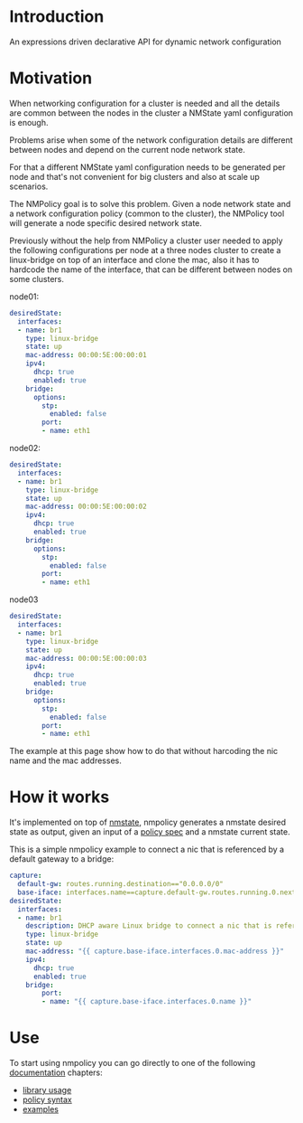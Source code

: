 ---
---

# Introduction

An expressions driven declarative API for dynamic network configuration

# Motivation

When networking configuration for a cluster is needed and all the details 
are common between the nodes in the cluster a NMState yaml configuration is 
enough.

Problems arise when some of the network configuration details 
are different between nodes and depend on the current node network state.

For that a different NMState yaml configuration needs to be generated 
per node and that's not convenient for big clusters and 
also at scale up scenarios.

The NMPolicy goal is to solve this problem.
Given a node network state and a network configuration policy 
(common to the cluster), 
the NMPolicy tool will generate a node specific desired network state.

Previously without the help from NMPolicy a cluster user needed to apply the 
following configurations per node at a three nodes cluster to create a linux-bridge on 
top of an interface and clone the mac, also it has to hardcode the name of the 
interface, that can be different between nodes on some clusters.

node01:
```yaml
desiredState:
  interfaces:
  - name: br1
    type: linux-bridge
    state: up
    mac-address: 00:00:5E:00:00:01
    ipv4:
      dhcp: true
      enabled: true
    bridge:
      options:
        stp:
          enabled: false
        port:
        - name: eth1
```

node02:
```yaml
desiredState:
  interfaces:
  - name: br1
    type: linux-bridge
    state: up
    mac-address: 00:00:5E:00:00:02
    ipv4:
      dhcp: true
      enabled: true
    bridge:
      options:
        stp:
          enabled: false
        port:
        - name: eth1

```

node03
```yaml
desiredState:
  interfaces:
  - name: br1
    type: linux-bridge
    state: up
    mac-address: 00:00:5E:00:00:03
    ipv4:
      dhcp: true
      enabled: true
    bridge:
      options:
        stp:
          enabled: false
        port:
        - name: eth1
```

The example at this page show how to do that without harcoding the nic name
and the mac addresses.

# How it works

It's implemented on top of [nmstate](https://nmstate.io/), nmpolicy generates a 
nmstate desired state as output, given an input of a 
[policy spec](https://nmstate.io/nmpolicy/user-guide/102-policy-syntax.html) and a 
nmstate current state.

This is a simple nmpolicy example to connect a nic that is referenced by a 
default gateway to a bridge:

<!--
{% raw %}
-->
```yaml
capture:
  default-gw: routes.running.destination=="0.0.0.0/0"
  base-iface: interfaces.name==capture.default-gw.routes.running.0.next-hop-interface
desiredState:
  interfaces:
  - name: br1
    description: DHCP aware Linux bridge to connect a nic that is referenced by a default gateway
    type: linux-bridge
    state: up
    mac-address: "{{ capture.base-iface.interfaces.0.mac-address }}"
    ipv4:
      dhcp: true
      enabled: true
    bridge:
        port:
        - name: "{{ capture.base-iface.interfaces.0.name }}"
```
<!--
{% endraw %}
-->

# Use

To start using nmpolicy you can go directly to one of the following 
[documentation](https://nmstate.io/nmpolicy) chapters:
- [library usage](https://nmstate.io/nmpolicy/user-guide/101-library.html)
- [policy syntax](https://nmstate.io/nmpolicy/user-guide/102-policy-syntax.html)
- [examples](https://nmstate.io/nmpolicy/examples.html)
